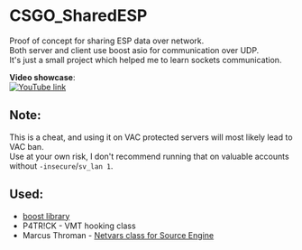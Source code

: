 # CSGO_SharedESP
Proof of concept for sharing ESP data over network.  
Both server and client use boost asio for communication over UDP.  
It's just a small project which helped me to learn sockets communication.  
  
**Video showcase**:  
[![YouTube link](https://img.youtube.com/vi/6fVcXVIlHRo/0.jpg)](https://www.youtube.com/watch?v=6fVcXVIlHRo)  
  
## Note:  
This is a cheat, and using it on VAC protected servers will most likely lead to VAC ban.  
Use at your own risk, I don't recommend running that on valuable accounts without `-insecure`/`sv_lan 1`.  
  
## Used:  
* [boost library](http://www.boost.org/)  
* P4TR!CK - VMT hooking class  
* Marcus Throman - [Netvars class for Source Engine](http://marcusthorman.blogspot.com/2012/06/networked-variables-in-source-engine.html)  